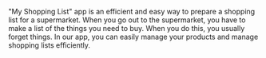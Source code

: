 
"My Shopping List" app is an efficient and easy way to prepare a shopping list for a supermarket.
When you go out to the supermarket, you have to make a list of the things you need to buy. When you do this, you usually forget things.
In our app, you can easily manage your products and manage shopping lists efficiently.
